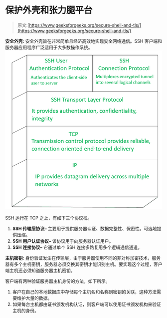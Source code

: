 # 保护外壳和张力腿平台

> 原文:[https://www.geeksforgeeks.org/secure-shell-and-tls/](https://www.geeksforgeeks.org/secure-shell-and-tls/)

**安全外壳:**
安全外壳旨在非常简单且经济高效地实现安全网络通信。SSH 客户端和服务器应用程序广泛适用于大多数操作系统。
![](img/5d5b60353d70cb9c339d67bbcf654b85.png)

SSH 运行在 TCP 之上，有如下三个协议栈。

1.  **SSH 传输层协议–**
    主要用于提供服务器认证、数据完整性、保密性。可选地提供压缩。
2.  **SSH 用户认证协议–**
    该协议用于向服务器认证用户。
3.  **SSH 连接协议–**
    它通过单个 SSH 连接多路复用多个逻辑通信通道。

**主机密钥:**
身份验证发生在传输层，由于服务器使用不同的非对称加密技术，服务器有多个主机密钥，服务器必须交换其密钥才能识别主机。要实现这个过程，客户端主机还必须知道服务器主机密钥。

客户端有两种验证服务器主机身份的方法，如下所示。

1.  客户在自己的本地数据库中存储每个主机名和名称到密钥的关联，这种方法需要维护大量的数据。
2.  如果每台主机都由证书颁发机构认证，则客户端可以使用证书颁发机构来验证主机的身份。